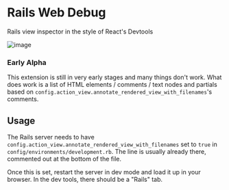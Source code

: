 # Rails Web Debug
Rails view inspector in the style of React's Devtools

![image](https://user-images.githubusercontent.com/52800852/210931761-8c24a156-eadd-4083-b106-dce8cb16d41b.png)

### Early Alpha
This extension is still in very early stages and many things don't work.
What does work is a list of HTML elements / comments / text nodes and partials based on `config.action_view.annotate_rendered_view_with_filenames`'s comments.

## Usage

The Rails server needs to have `config.action_view.annotate_rendered_view_with_filenames` set to `true` in `config/environments/development.rb`.
The line is usually already there, commented out at the bottom of the file.

Once this is set, restart the server in dev mode and load it up in your browser. In the dev tools, there should be a "Rails" tab.
